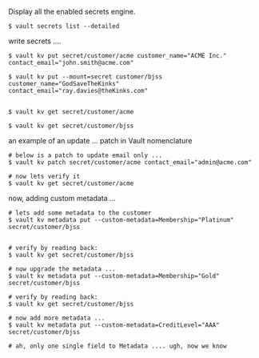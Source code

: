 

Display all the enabled secrets engine.



```
$ vault secrets list --detailed
```


write secrets ....
```
$ vault kv put secret/customer/acme customer_name="ACME Inc." contact_email="john.smith@acme.com"

$ vault kv put --mount=secret customer/bjss customer_name="GodSaveTheKinks"  contact_email="ray.davies@theKinks.com"


$ vault kv get secret/customer/acme

$ vault kv get secret/customer/bjss
```

an example of an update ... patch in Vault nomenclature

```
# below is a patch to update email only ...
$ vault kv patch secret/customer/acme contact_email="admin@acme.com"

# now lets verify it
$ vault kv get secret/customer/acme

```


now, adding custom metadata ...

```commandline
# lets add some metadata to the customer
$ vault kv metadata put --custom-metadata=Membership="Platinum" secret/customer/bjss


# verify by reading back:
$ vault kv get secret/customer/bjss

# now upgrade the metadata ...
$ vault kv metadata put --custom-metadata=Membership="Gold" secret/customer/bjss

# verify by reading back:
$ vault kv get secret/customer/bjss

# now add more metadata ...
$ vault kv metadata put --custom-metadata=CreditLevel="AAA" secret/customer/bjss

# ah, only one single field to Metadata .... ugh, now we know
```
